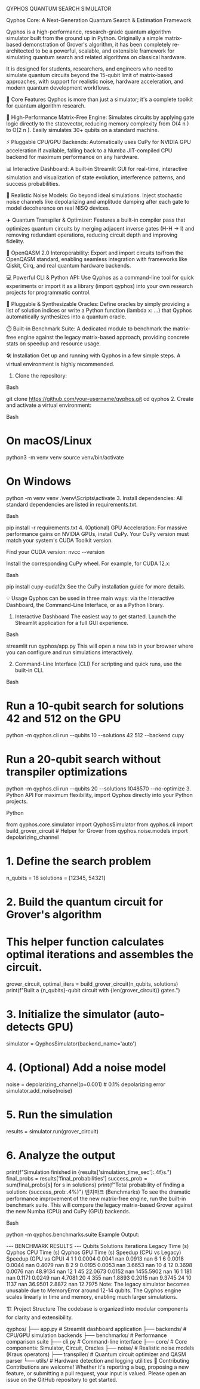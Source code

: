 QYPHOS QUANTUM SEARCH SIMULATOR

Qyphos Core: A Next-Generation Quantum Search & Estimation Framework

Qyphos is a high-performance, research-grade quantum algorithm simulator built from the ground up in Python. Originally a simple matrix-based demonstration of Grover's algorithm, it has been completely re-architected to be a powerful, scalable, and extensible framework for simulating quantum search and related algorithms on classical hardware.

It is designed for students, researchers, and engineers who need to simulate quantum circuits beyond the 15-qubit limit of matrix-based approaches, with support for realistic noise, hardware acceleration, and modern quantum development workflows.

🚀 Core Features
Qyphos is more than just a simulator; it's a complete toolkit for quantum algorithm research.

🧠 High-Performance Matrix-Free Engine: Simulates circuits by applying gate logic directly to the statevector, reducing memory complexity from O(4 
n
 ) to O(2 
n
 ). Easily simulates 30+ qubits on a standard machine.

⚡ Pluggable CPU/GPU Backends: Automatically uses CuPy for NVIDIA GPU acceleration if available, falling back to a Numba JIT-compiled CPU backend for maximum performance on any hardware.

📊 Interactive Dashboard: A built-in Streamlit GUI for real-time, interactive simulation and visualization of state evolution, interference patterns, and success probabilities.

🔌 Realistic Noise Models: Go beyond ideal simulations. Inject stochastic noise channels like depolarizing and amplitude damping after each gate to model decoherence on real NISQ devices.

✈️ Quantum Transpiler & Optimizer: Features a built-in compiler pass that optimizes quantum circuits by merging adjacent inverse gates (H-H → I) and removing redundant operations, reducing circuit depth and improving fidelity.

🤝 OpenQASM 2.0 Interoperability: Export and import circuits to/from the OpenQASM standard, enabling seamless integration with frameworks like Qiskit, Cirq, and real quantum hardware backends.

💻 Powerful CLI & Python API: Use Qyphos as a command-line tool for quick experiments or import it as a library (import qyphos) into your own research projects for programmatic control.

🔮 Pluggable & Synthesizable Oracles: Define oracles by simply providing a list of solution indices or write a Python function (lambda x: ...) that Qyphos automatically synthesizes into a quantum oracle.

⏱️ Built-in Benchmark Suite: A dedicated module to benchmark the matrix-free engine against the legacy matrix-based approach, providing concrete stats on speedup and resource usage.

🛠️ Installation
Get up and running with Qyphos in a few simple steps. A virtual environment is highly recommended.

1. Clone the repository:

Bash

git clone https://github.com/your-username/qyphos.git
cd qyphos
2. Create and activate a virtual environment:

Bash

# On macOS/Linux
python3 -m venv venv
source venv/bin/activate

# On Windows
python -m venv venv
.\venv\Scripts\activate
3. Install dependencies:
All standard dependencies are listed in requirements.txt.

Bash

pip install -r requirements.txt
4. (Optional) GPU Acceleration:
For massive performance gains on NVIDIA GPUs, install CuPy. Your CuPy version must match your system's CUDA Toolkit version.

Find your CUDA version: nvcc --version

Install the corresponding CuPy wheel. For example, for CUDA 12.x:

Bash

pip install cupy-cuda12x
See the CuPy installation guide for more details.

💡 Usage
Qyphos can be used in three main ways: via the Interactive Dashboard, the Command-Line Interface, or as a Python library.

1. Interactive Dashboard
The easiest way to get started. Launch the Streamlit application for a full GUI experience.

Bash

streamlit run qyphos/app.py
This will open a new tab in your browser where you can configure and run simulations interactively.

2. Command-Line Interface (CLI)
For scripting and quick runs, use the built-in CLI.

Bash

# Run a 10-qubit search for solutions 42 and 512 on the GPU
python -m qyphos.cli run --qubits 10 --solutions 42 512 --backend cupy

# Run a 20-qubit search without transpiler optimizations
python -m qyphos.cli run --qubits 20 --solutions 1048570 --no-optimize
3. Python API
For maximum flexibility, import Qyphos directly into your Python projects.

Python

from qyphos.core.simulator import QyphosSimulator
from qyphos.cli import build_grover_circuit # Helper for Grover
from qyphos.noise.models import depolarizing_channel

# 1. Define the search problem
n_qubits = 16
solutions = [12345, 54321]

# 2. Build the quantum circuit for Grover's algorithm
# This helper function calculates optimal iterations and assembles the circuit.
grover_circuit, optimal_iters = build_grover_circuit(n_qubits, solutions)
print(f"Built a {n_qubits}-qubit circuit with {len(grover_circuit)} gates.")

# 3. Initialize the simulator (auto-detects GPU)
simulator = QyphosSimulator(backend_name='auto')

# 4. (Optional) Add a noise model
noise = depolarizing_channel(p=0.001) # 0.1% depolarizing error
simulator.add_noise(noise)

# 5. Run the simulation
results = simulator.run(grover_circuit)

# 6. Analyze the output
print(f"Simulation finished in {results['simulation_time_sec']:.4f}s.")
final_probs = results['final_probabilities']
success_prob = sum(final_probs[s] for s in solutions)
print(f"Total probability of finding a solution: {success_prob:.4%}")
벤치마크 (Benchmarks)
To see the dramatic performance improvement of the new matrix-free engine, run the built-in benchmark suite. This will compare the legacy matrix-based Grover against the new Numba (CPU) and CuPy (GPU) backends.

Bash

python -m qyphos.benchmarks.suite
Example Output:

--- BENCHMARK RESULTS ---
 Qubits  Solutions  Iterations  Legacy Time (s)  Qyphos CPU Time (s)  Qyphos GPU Time (s)  Speedup (CPU vs Legacy)  Speedup (GPU vs CPU)
      4          1           1           0.0004               0.0041                  nan                   0.0913                   nan
      6          1           6           0.0018               0.0044                  nan                   0.4079                   nan
      8          2           9           0.0195               0.0053                  nan                   3.6653                   nan
     10          4          12           0.3698               0.0076                  nan                  48.9134                   nan
     12          1          45          22.0673               0.0152                  nan                1455.5902                   nan
     16          1         181              nan               0.1171               0.0249                      nan                4.7081
     20          4         355              nan               1.8893               0.2015                      nan                9.3745
     24         10        1137              nan              36.9501               2.8872                      nan               12.7975
Note: The legacy simulator becomes unusable due to MemoryError around 12-14 qubits. The Qyphos engine scales linearly in time and memory, enabling much larger simulations.

🏗️ Project Structure
The codebase is organized into modular components for clarity and extensibility.

qyphos/
├── app.py                  # Streamlit dashboard application
├── backends/               # CPU/GPU simulation backends
├── benchmarks/             # Performance comparison suite
├── cli.py                  # Command-line interface
├── core/                   # Core components: Simulator, Circuit, Oracles
├── noise/                  # Realistic noise models (Kraus operators)
├── transpiler/             # Quantum circuit optimizer and QASM parser
└── utils/                  # Hardware detection and logging utilities
🤝 Contributing
Contributions are welcome! Whether it's reporting a bug, proposing a new feature, or submitting a pull request, your input is valued. Please open an issue on the GitHub repository to get started.
